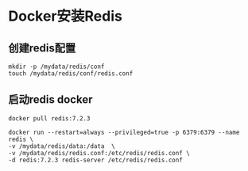 # Docker安装Redis

## 创建redis配置

```shell
mkdir -p /mydata/redis/conf
touch /mydata/redis/conf/redis.conf
```

## 启动redis docker

```shell
docker pull redis:7.2.3

docker run --restart=always --privileged=true -p 6379:6379 --name redis \
-v /mydata/redis/data:/data  \
-v /mydata/redis/redis.conf:/etc/redis/redis.conf \
-d redis:7.2.3 redis-server /etc/redis/redis.conf
```
